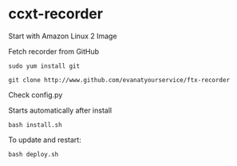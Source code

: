 # ccxt-recorder

Start with Amazon Linux 2 Image

Fetch recorder from GitHub

`sudo yum install git`

`git clone http://www.github.com/evanatyourservice/ftx-recorder`

Check config.py

Starts automatically after install

`bash install.sh`

To update and restart:

`bash deploy.sh`
